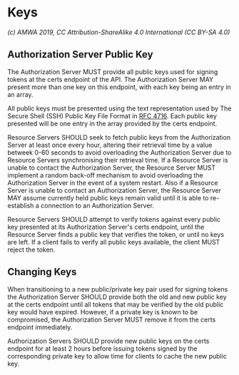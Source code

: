 # Keys

_(c) AMWA 2019, CC Attribution-ShareAlike 4.0 International (CC BY-SA 4.0)_

## Authorization Server Public Key

The Authorization Server MUST provide all public keys used for signing tokens at the certs endpoint of the API. The
Authorization Server MAY present more than one key on this endpoint, with each key being an entry in an array.

All public keys must be presented using the text representation used by The Secure Shell (SSH) Public Key File Format
in [RFC 4716][RFC-4716]. Each public key presented will be one entry in the array provided by the certs endpoint.

Resource Servers SHOULD seek to fetch public keys from the Authorization Server at least once every hour, altering 
their retrieval time by a value betweek 0-60 seconds to avoid overloading the Authorization Server due to Resource 
Servers synchronising their retrieval time. If a Resource Server is unable to contact the Authorization Server, the 
Resource Server MUST implement a random back-off mechanism to avoid overloading the Authorization Server in the 
event of a system restart. Also if a Resource Server is unable to contact an Authorization Server, the Resource 
Server MAY assume currently held public keys remain valid until it is able to re-establish a connection to an 
Authorization Server.

Resource Servers SHOULD attempt to verify tokens against every public key presented at its Authorization Server's
certs endpoint, until the Resource Server finds a public key that verifies the token, or until no keys are left. If a
client fails to verify all public keys available, the client MUST reject the token.

## Changing Keys

When transitioning to a new public/private key pair used for signing tokens the Authorization Server SHOULD provide
both the old and new public key at the certs endpoint until all tokens that may be verified by the old public key
would have expired. However, if a private key is known to be compromised, the Authorization Server MUST remove it
from the certs endpoint immediately.

Authorization Servers SHOULD provide new public keys on the certs endpoint for at least 2 hours before issuing tokens
signed by the corresponding private key to allow time for clients to cache the new public key.

[RFC-4716]: https://tools.ietf.org/html/rfc4716 "The Secure Shell (SSH) Public Key File Format"

[RFC-6749]: https://tools.ietf.org/html/rfc6749 "The OAuth 2.0 Authorization Framework"
